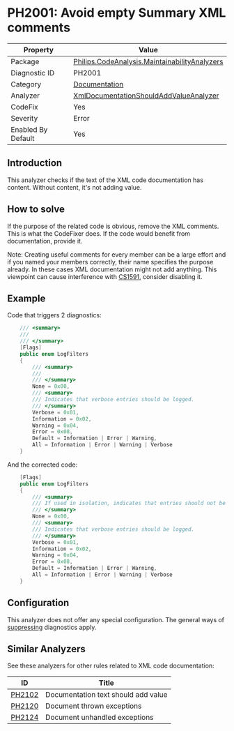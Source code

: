 # PH2001: Avoid empty Summary XML comments

| Property | Value  |
|--|--|
| Package | [Philips.CodeAnalysis.MaintainabilityAnalyzers](https://www.nuget.org/packages/Philips.CodeAnalysis.MaintainabilityAnalyzers) |
| Diagnostic ID | PH2001 |
| Category  | [Documentation](../Documentation.md) |
| Analyzer | [XmlDocumentationShouldAddValueAnalyzer](https://github.com/philips-software/roslyn-analyzers/blob/main/Philips.CodeAnalysis.MaintainabilityAnalyzers/Documentation/XmlDocumentationShouldAddValueAnalyzer.cs)
| CodeFix  | Yes |
| Severity | Error |
| Enabled By Default | Yes |

## Introduction

This analyzer checks if the text of the XML code documentation has content. Without content, it's not adding value. 

## How to solve

If the purpose of the related code is obvious, remove the XML comments. This is what the CodeFixer does. If the code would benefit from documentation, provide it.

Note: Creating useful comments for every member can be a large effort and if you named your members correctly, their name specifies the purpose already. In these cases XML documentation might not add anything. This viewpoint can cause interference with [CS1591](https://learn.microsoft.com/en-us/dotnet/csharp/language-reference/compiler-messages/cs1591), consider disabling it.

## Example

Code that triggers 2 diagnostics:
``` cs
	/// <summary>
	///
	/// </summary>
	[Flags]
	public enum LogFilters
	{
		/// <summary>
		/// 
		/// </summary>
		None = 0x00,
		/// <summary>
		/// Indicates that verbose entries should be logged.
		/// </summary>
		Verbose = 0x01,
		Information = 0x02,
		Warning = 0x04,
		Error = 0x08,
		Default = Information | Error | Warning,
		All = Information | Error | Warning | Verbose
	}

```

And the corrected code:
``` cs
	[Flags]
	public enum LogFilters
	{
		/// <summary>
		/// If used in isolation, indicates that entries should not be logged.
		/// </summary>
		None = 0x00,
		/// <summary>
		/// Indicates that verbose entries should be logged.
		/// </summary>
		Verbose = 0x01,
		Information = 0x02,
		Warning = 0x04,
		Error = 0x08,
		Default = Information | Error | Warning,
		All = Information | Error | Warning | Verbose
	}

```

## Configuration

This analyzer does not offer any special configuration. The general ways of [suppressing](https://learn.microsoft.com/en-us/dotnet/fundamentals/code-analysis/suppress-warnings) diagnostics apply.

## Similar Analyzers

See these analyzers for other rules related to XML code documentation:

| ID | Title  |
|--|--|
| [PH2102](./PH2102.md) | Documentation text should add value |
| [PH2120](./PH2120.md) | Document thrown exceptions |
| [PH2124](./PH2124.md) | Document unhandled exceptions |
